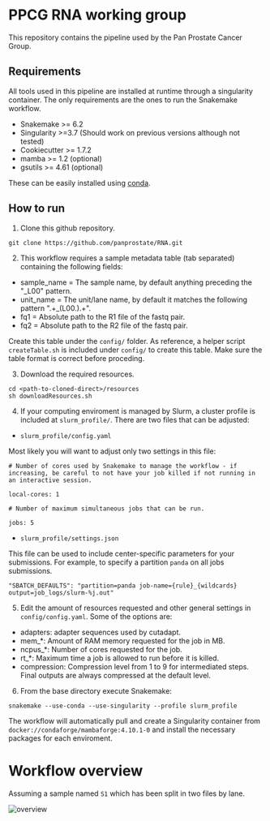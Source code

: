 # PPCG RNA working group

This repository contains the pipeline used by the Pan Prostate Cancer Group.

## **Requirements**
All tools used in this pipeline are installed at runtime through a singularity container. The only requirements are the ones to run the Snakemake workflow.

- Snakemake >= 6.2
- Singularity >=3.7 (Should work on previous versions although not tested)
- Cookiecutter >= 1.7.2
- mamba >= 1.2 (optional)
- gsutils >= 4.61 (optional)

These can be easily installed using [conda](https://docs.conda.io/en/latest/miniconda.html).

## **How to run**
1. Clone this github repository.
```
git clone https://github.com/panprostate/RNA.git
```

2. This workflow requires a sample metadata table (tab separated) containing the following fields:
- sample_name = The sample name, by default anything preceding the "_L00" pattern.
- unit_name = The unit/lane name, by default it matches the following pattern ".+\_(L00.)\.+".
- fq1 = Absolute path to the R1 file of the fastq pair.
- fq2 = Absolute path to the R2 file of the fastq pair.

Create this table under the `config/` folder.
As reference, a helper script `createTable.sh` is included under `config/` to create this table. Make sure the table format is correct before proceding.

3. Download the required resources.
```
cd <path-to-cloned-direct>/resources
sh downloadResources.sh
```

4. If your computing enviroment is managed by Slurm, a cluster profile is included at `slurm_profile/`. There are two files that can be adjusted:
- `slurm_profile/config.yaml`

Most likely you will want to adjust only two settings in this file:
```
# Number of cores used by Snakemake to manage the workflow - if increasing, be careful to not have your job killed if not running in an interactive session.

local-cores: 1

# Number of maximum simultaneous jobs that can be run.

jobs: 5
```
- `slurm_profile/settings.json`

This file can be used to include center-specific parameters for your submissions. For example, to specify a partition `panda` on all jobs submissions.
```
"SBATCH_DEFAULTS": "partition=panda job-name={rule}_{wildcards} output=job_logs/slurm-%j.out"
```

5. Edit the amount of resources requested and other general settings in `config/config.yaml`. Some of the options are:
- adapters: adapter sequences used by cutadapt.
- mem_*: Amount of RAM memory requested for the job in MB.
- ncpus_*: Number of cores requested for the job.
- rt_*: Maximum time a job is allowed to run before it is killed.
- compression: Compression level from 1 to 9 for intermediated steps. Final outputs are always compressed at the default level.





6. From the base directory execute Snakemake:
```
snakemake --use-conda --use-singularity --profile slurm_profile
```

The workflow will automatically pull and create a Singularity container from `docker://condaforge/mambaforge:4.10.1-0` and install the necessary packages for each enviroment.

# **Workflow overview**
Assuming a sample named `S1` which has been split in two files by lane.

![overview](https://github.com/panprostate/RNA/blob/master/workflow-schematics.jpg?raw=true)
